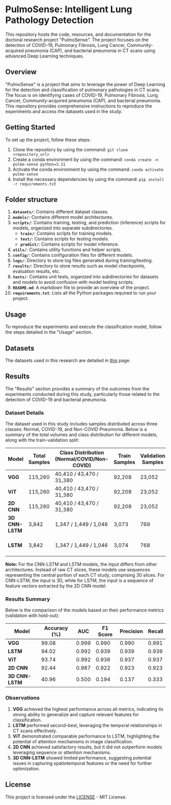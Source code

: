 # PulmoSense: Intelligent Lung Pathology Detection

This repository hosts the code, resources, and documentation for the doctoral research project "PulmoSense". The project focuses on the detection of COVID-19, Pulmonary Fibrosis, Lung Cancer, Community-acquired pneumonia (CAP), and bacterial pneumonia in CT scans using advanced Deep Learning techniques.

## Overview

"PulmoSense" is a project that aims to leverage the power of Deep Learning for the detection and classification of pulmonary pathologies in CT scans. The focus is on identifying cases of COVID-19, Pulmonary Fibrosis, Lung Cancer, Community-acquired pneumonia (CAP), and bacterial pneumonia. This repository provides comprehensive instructions to reproduce the experiments and access the datasets used in the study.

## Getting Started

To set up the project, follow these steps:

1. Clone the repository by using the command: `git clone <repository_url>`
2. Create a conda environment by using the command: `conda create -n pulmo-sense python=3.11`
3. Activate the conda environment by using the command: `conda activate pulmo-sense`
4. Install the necessary dependencies by using the command: `pip install -r requirements.txt`

## Folder structure

1. **`datasets/`**: Contains different dataset classes.
2. **`models/`**: Contains different model architectures.
3. **`scripts/`**: Contains training, testing, and prediction (inference) scripts for models, organized into separate subdirectories.
   - **`train/`**: Contains scripts for training models.
   - **`test/`**: Contains scripts for testing models.
   - **`predict/`**: Contains scripts for model inference.
4. **`utils/`**: Contains utility functions and helper scripts.
5. **`config/`**: Contains configuration files for different models.
6. **`logs/`**: Directory to store log files generated during training/testing.
7. **`results/`**: Directory to store results such as model checkpoints, evaluation results, etc.
8. **`tests/`**: Contains unit tests, organized into subdirectories for datasets and models to avoid confusion with model testing scripts.
9. **`README.md`**: A markdown file to provide an overview of the project.
10. **`requirements.txt`**: Lists all the Python packages required to run your project.

## Usage

To reproduce the experiments and execute the classification model, follow the steps detailed in the "Usage" section.

## Datasets

The datasets used in this research are detailed in [this](DATASET.md) page.

## Results

The "Results" section provides a summary of the outcomes from the experiments conducted during this study, particularly those related to the detection of COVID-19 and bacterial pneumonia.

### Dataset Details

The dataset used in this study includes samples distributed across three classes: Normal, COVID-19, and Non-COVID Pneumonia. Below is a summary of the total volumes and class distribution for different models, along with the train-validation split:

| Model                  | Total Samples | Class Distribution (Normal/COVID/Non-COVID) | Train Samples | Validation Samples | Network Input      |
|------------------------|---------------|-----------------------------|---------------|---------------------|--------------------|
| **VGG**               | 115,260       | 40,410 / 43,470 / 31,380   | 92,208        | 23,052             | 2D                |
| **ViT**               | 115,260       | 40,410 / 43,470 / 31,380   | 92,208        | 23,052             | 2D                |
| **2D CNN**            | 115,260       | 40,410 / 43,470 / 31,380   | 92,208        | 23,052             | 2D                |
| **3D CNN-LSTM**       | 3,842         | 1,347 / 1,449 / 1,046      | 3,073         | 769                | 3D                |
| **LSTM**              | 3,842         | 1,347 / 1,449 / 1,046      | 3,074         | 768                | Sequence of Features |

**Note:** For the CNN-LSTM and LSTM models, the input differs from other architectures. Instead of raw CT slices, these models use sequences representing the central portion of each CT study, comprising 30 slices. For CNN-LSTM, the input is 3D, while for LSTM, the input is a sequence of feature vectors extracted by the 2D CNN model.

### Results Summary

Below is the comparison of the models based on their performance metrics (validation with hold-out):

| Model                  | Accuracy (%) | AUC    | F1 Score | Precision | Recall   |
|------------------------|--------------|--------|----------|-----------|----------|
| **VGG**               | 99.08        | 0.999  | 0.990    | 0.990     | 0.991    |
| **LSTM**              | 94.02        | 0.992  | 0.939    | 0.939     | 0.939    |
| **ViT**               | 93.74        | 0.992  | 0.936    | 0.937     | 0.937    |
| **2D CNN**            | 92.44        | 0.987  | 0.922    | 0.923     | 0.923    |
| **3D CNN-LSTM**       | 40.96        | 0.500  | 0.194    | 0.137     | 0.333    |

### Observations

1. **VGG** achieved the highest performance across all metrics, indicating its strong ability to generalize and capture relevant features for classification.
2. **LSTM** performed second-best, leveraging the temporal relationships in CT scans effectively.
3. **ViT** demonstrated comparable performance to LSTM, highlighting the potential of attention mechanisms in image classification.
4. **2D CNN** achieved satisfactory results, but it did not outperform models leveraging sequence or attention mechanisms.
5. **3D CNN-LSTM** showed limited performance, suggesting potential issues in capturing spatiotemporal features or the need for further optimization.

## License

This project is licensed under the [LICENSE](https://opensource.org/licenses/MIT) - MIT License.
